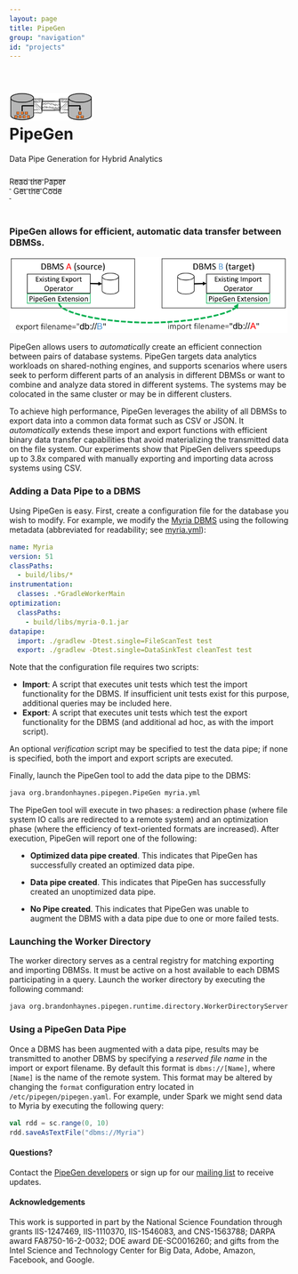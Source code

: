 ```yaml
---
layout: page
title: PipeGen
group: "navigation"
id: "projects"
---
```


<link href="https://maxcdn.bootstrapcdn.com/bootstrap/3.3.6/css/bootstrap.min.css" rel="stylesheet">

<div class="jumbotron" style="background-image: url(industry-white-pipe.jpg); background-size: cover; height: auto; padding: 5px 0 10px 0">
  <h1>
  <img src="../../images/projects/pipegen.png" alt="Logo" style="height: 50px" /><br />
  PipeGen</h1>
  <p>Data Pipe Generation for Hybrid Analytics</p>
  <p>
  	<a class="btn btn-primary btn-lg label-primary" href="PipeGen-Haynes-socc16.pdf" role="button" style="width: 180px;"><span style="position: relative; top:10px">Read the Paper</span><br/><small>&nbsp;</small></a>
  	<a class="btn btn-primary btn-lg label-primary" href="https://github.com/uwdb/pipegen" role="button" style="width: 180px"><span style="position: relative; top:10px">Get the Code</span><br/><small>&nbsp;</small></a>
  </p>
</div>

### PipeGen allows for efficient, automatic data transfer between DBMSs.

<img src="modified-architecture.png" alt="PipeGen Modified Architecture" class="pull-right gap-left img-responsive" />

PipeGen allows users to *automatically* create an efficient connection between pairs of database systems.  PipeGen targets data analytics workloads on shared-nothing engines, and supports scenarios where users seek to perform different parts of an analysis in different DBMSs or want to combine and analyze data stored in different systems. The systems may be colocated in the same cluster or may be in different clusters.

To achieve high performance, PipeGen leverages the ability of all DBMSs to export data into a common data format such as CSV or JSON. It *automatically* extends these import and export functions with efficient binary data transfer capabilities that avoid materializing the transmitted data on the file system.   Our experiments show that PipeGen delivers speedups up to 3.8x compared with manually exporting and importing data across systems using CSV.

### Adding a Data Pipe to a DBMS

Using PipeGen is easy.  First, create a configuration file for the database you wish to modify.  For example, we modify the [Myria DBMS](http://myria.cs.washington.edu) using the following metadata (abbreviated for readability; see [myria.yml](https://github.com/uwdb/pipegen/blob/master/systems/myria.yaml)):

```YAML
name: Myria
version: 51
classPaths:
  - build/libs/*
instrumentation:
  classes: .*GradleWorkerMain
optimization:
  classPaths:
    - build/libs/myria-0.1.jar
datapipe:
  import: ./gradlew -Dtest.single=FileScanTest test
  export: ./gradlew -Dtest.single=DataSinkTest cleanTest test
```

Note that the configuration file requires two scripts:

* **Import**: A script that executes unit tests which test the import functionality for the DBMS.  If insufficient unit tests exist for this purpose, additional queries may be included here.
* **Export**: A script that executes unit tests which test the export functionality for the DBMS (and additional ad hoc, as with the import script).

An optional *verification* script may be specified to test the data pipe; if none is specified, both the import and export scripts are executed.

Finally, launch the PipeGen tool to add the data pipe to the DBMS:

```sh
java org.brandonhaynes.pipegen.PipeGen myria.yml
```

The PipeGen tool will execute in two phases: a redirection phase (where file system IO calls are redirected to a remote system) and an optimization phase (where the efficiency of text-oriented formats are increased).  After execution, PipeGen will report one of the following:

<ul class="list-group">
  <li class="list-group-item list-group-item-success" style="margin: 1em;"><strong>Optimized data pipe created</strong>.  This indicates that PipeGen has successfully created an optimized data pipe.</li>
  <li class="list-group-item list-group-item-info" style="margin: 1em"><strong>Data pipe created</strong>.  This indicates that PipeGen has successfully created an unoptimized data pipe.</li>
  <li class="list-group-item list-group-item-danger" style="margin: 1em"><strong>No Pipe created</strong>.  This indicates that PipeGen was unable to augment the DBMS with a data pipe due to one or more failed tests.</li>
</ul>

### Launching the Worker Directory

The worker directory serves as a central registry for matching exporting and importing DBMSs.  It must be active on a host available to each DBMS participating in a query.  Launch the worker directory by executing the following command:

```sh
java org.brandonhaynes.pipegen.runtime.directory.WorkerDirectoryServer production
```

### Using a PipeGen Data Pipe

Once a DBMS has been augmented with a data pipe, results may be transmitted to another DBMS by specifying a *reserved file name* in the import or export filename.  By default this format is `dbms://[Name]`, where `[Name]` is the name of the remote system.  This format may be altered by changing the `format` configuration entry located in `/etc/pipegen/pipegen.yaml`.  For example, under Spark we might send data to Myria by executing the following query:

```scala
val rdd = sc.range(0, 10)
rdd.saveAsTextFile("dbms://Myria")
```

#### Questions?

Contact the [PipeGen developers](mailto:pipegen@cs.washington.edu) or sign up for our [mailing list](https://mailman.cs.washington.edu/mailman/listinfo/pipegen) to receive updates.

#### Acknowledgements

This work is supported in part by the National Science Foundation through grants IIS-1247469, IIS-1110370, IIS-1546083, and CNS-1563788; DARPA award FA8750-16-2-0032; DOE award DE-SC0016260; and gifts from the Intel Science and Technology Center for Big Data, Adobe, Amazon, Facebook, and Google.
